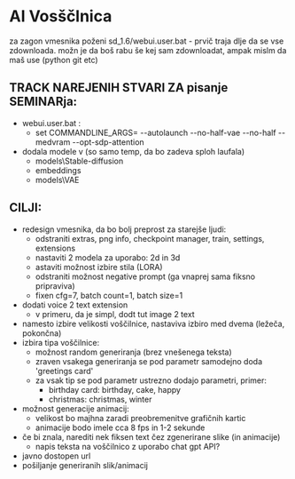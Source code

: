 # AI Vosščlnica

za zagon vmesnika poženi sd_1.6/webui.user.bat - prvič traja dlje da se vse zdownloada.
možn je da boš rabu še kej sam zdownloadat, ampak mislm da maš use (python git etc)

## TRACK NAREJENIH STVARI ZA pisanje SEMINARja:
- webui.user.bat : 
	- set COMMANDLINE_ARGS= --autolaunch --no-half-vae --no-half --medvram --opt-sdp-attention 
- dodala modele v (so samo temp, da bo zadeva sploh laufala)
	- models\Stable-diffusion 
	- embeddings 
	- models\VAE 


## CILJI: 
- redesign vmesnika, da bo bolj preprost za starejše ljudi: 
	- odstraniti extras, png info, checkpoint manager, train, settings, extensions 
	- nastaviti 2 modela za uporabo: 2d in 3d 
	- astaviti možnost izbire stila (LORA) 
	- odstraniti možnost negative prompt (ga vnaprej sama fiksno pripraviva) 
	- fixen cfg=7, batch count=1, batch size=1 
- dodati voice 2 text extension 
	- v primeru, da je simpl, dodt tut image 2 text 
- namesto izbire velikosti voščilnice, nastaviva izbiro med dvema (ležeča, pokončna) 
- izbira tipa voščilnice: 
	- možnost random generiranja (brez vnešenega teksta) 
	- zraven vsakega generiranja se pod parametr samodejno doda 'greetings card' 
	- za vsak tip se pod parametr ustrezno dodajo parametri, primer: 
		- birthday card: birthday, cake, happy
		- christmas: christmas, winter 
- možnost generacije animacij: 
	- velikost bo majhna zaradi preobremenitve grafičnih kartic 
	- animacije bodo imele cca 8 fps in 1-2 sekunde 
- če bi znala, narediti nek fiksen text čez zgenerirane slike (in animacije)
	- napis teksta na voščilnico z uporabo chat gpt API?
- javno dostopen url 
- pošiljanje generiranih slik/animacij

